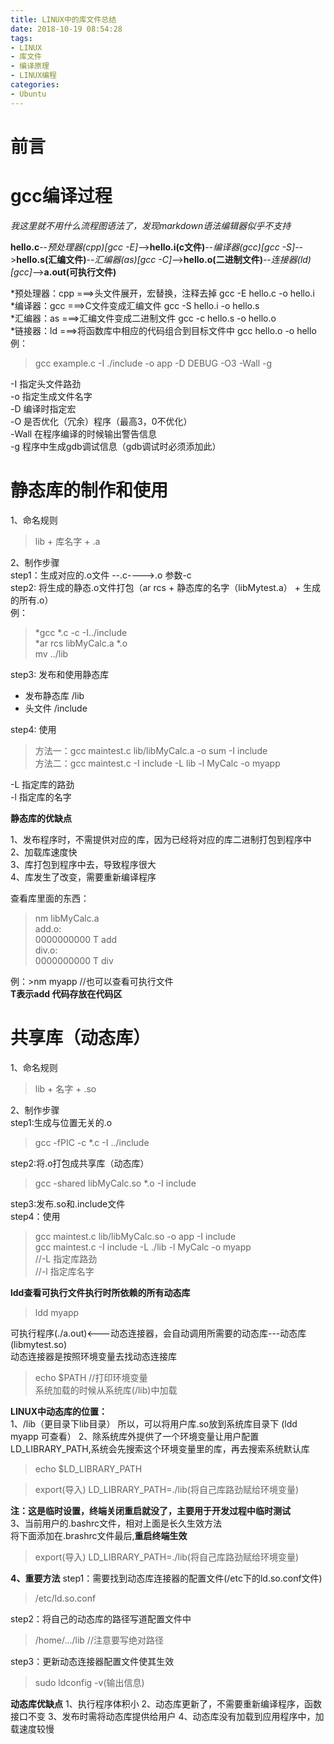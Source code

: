 ```yaml
---
title: LINUX中的库文件总结
date: 2018-10-19 08:54:28
tags:
- LINUX
- 库文件
- 编译原理
- LINUX编程
categories:
- Ubuntu
---
```

# 前言

# gcc编译过程
*我这里就不用什么流程图语法了，发现markdown语法编辑器似乎不支持*

**hello.c**--*预处理器(cpp)[gcc -E]*-->**hello.i(c文件)**--*编译器(gcc)[gcc -S]*-->**hello.s(汇编文件)**--*汇编器(as)[gcc -C]*-->**hello.o(二进制文件)**--*连接器(ld)[gcc]*-->**a.out(可执行文件)**

*预处理器：cpp ===>头文件展开，宏替换，注释去掉   gcc -E hello.c -o hello.i  
*编译器：gcc ===>C文件变成汇编文件 gcc -S hello.i -o hello.s  
*汇编器：as ===>汇编文件变成二进制文件 gcc -c hello.s -o hello.o  
*链接器：ld ===>将函数库中相应的代码组合到目标文件中 gcc hello.o -o hello  
例：
>gcc example.c -I ./include -o app -D DEBUG -O3 -Wall -g  

-I 指定头文件路劲  
-o 指定生成文件名字  
-D 编译时指定宏  
-O 是否优化（冗余）程序（最高3，0不优化）  
-Wall 在程序编译的时候输出警告信息  
-g 程序中生成gdb调试信息（gdb调试时必须添加此）  

# 静态库的制作和使用
1、命名规则
>lib + 库名字 + .a   

2、制作步骤  
step1：生成对应的.o文件 --.c---->.o   参数-c  
step2: 将生成的静态.o文件打包（ar rcs + 静态库的名字（libMytest.a） + 生成的所有.o）  
例：
>*gcc *.c -c -I../include  
>*ar rcs libMyCalc.a *.o  
>mv ../lib   

step3: 发布和使用静态库  
* 发布静态库  /lib
* 头文件  /include  

step4: 使用
>方法一：gcc maintest.c lib/libMyCalc.a -o sum -I include  
>方法二：gcc maintest.c -I include -L lib -l MyCalc -o myapp

-L 指定库的路劲  
-l  指定库的名字

**静态库的优缺点**

1、发布程序时，不需提供对应的库，因为已经将对应的库二进制打包到程序中  
2、加载库速度快  
3、库打包到程序中去，导致程序很大  
4、库发生了改变，需要重新编译程序  

查看库里面的东西：  
> nm libMyCalc.a  
    add.o:  
        0000000000 T add  
    div.o:  
        0000000000 T div

例：>nm myapp //也可以查看可执行文件  
**T表示add 代码存放在代码区**

# 共享库（动态库）
1、命名规则
>lib + 名字 + .so  

2、制作步骤  
step1:生成与位置无关的.o  
>gcc -fPIC -c *.c -I ../include

step2:将.o打包成共享库（动态库）
>gcc -shared libMyCalc.so *.o -I include

step3:发布.so和.include文件  
step4：使用
>gcc maintest.c lib/libMyCalc.so -o app -I include  
>gcc maintest.c -I include -L ./lib -l MyCalc -o myapp  
//-L 指定库路劲  
//-l 指定库名字

**ldd查看可执行文件执行时所依赖的所有动态库**
>ldd myapp  

可执行程序(./a.out)<---动态连接器，会自动调用所需要的动态库---动态库(libmytest.so)  
动态连接器是按照环境变量去找动态连接库  
>echo $PATH  //打印环境变量  
系统加载的时候从系统库(/lib)中加载

 **LINUX中动态库的位置：**  
1、/lib（更目录下lib目录）
所以，可以将用户库.so放到系统库目录下  (ldd myapp 可查看）
2、除系统库外提供了一个环境变量让用户配置LD_LIBRARY_PATH,系统会先搜索这个环境变量里的库，再去搜索系统默认库
>echo $LD_LIBRARY_PATH

>export(导入) LD_LIBRARY_PATH=./lib(将自己库路劲赋给环境变量)

**注：这是临时设置，终端关闭重启就没了，主要用于开发过程中临时测试**  
3、当前用户的.bashrc文件，相对上面是长久生效方法  
将下面添加在.brashrc文件最后,**重启终端生效**
>export(导入) LD_LIBRARY_PATH=./lib(将自己库路劲赋给环境变量)

**4、重要方法**
step1：需要找到动态库连接器的配置文件(/etc下的ld.so.conf文件)
>/etc/ld.so.conf  

step2：将自己的动态库的路径写道配置文件中  
>/home/.../lib  //注意要写绝对路径

step3：更新动态连接器配置文件使其生效
>sudo ldconfig -v(输出信息)

**动态库优缺点**
1、执行程序体积小
2、动态库更新了，不需要重新编译程序，函数接口不变
3、发布时需将动态库提供给用户
4、动态库没有加载到应用程序中，加载速度较慢


